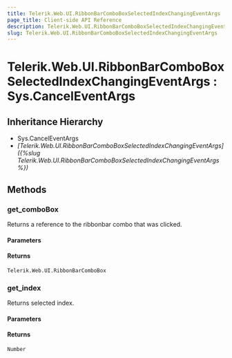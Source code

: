 ```yaml
---
title: Telerik.Web.UI.RibbonBarComboBoxSelectedIndexChangingEventArgs
page_title: Client-side API Reference
description: Telerik.Web.UI.RibbonBarComboBoxSelectedIndexChangingEventArgs
slug: Telerik.Web.UI.RibbonBarComboBoxSelectedIndexChangingEventArgs
---
```


# Telerik.Web.UI.RibbonBarComboBoxSelectedIndexChangingEventArgs : Sys.CancelEventArgs

## Inheritance Hierarchy

* Sys.CancelEventArgs
* *[Telerik.Web.UI.RibbonBarComboBoxSelectedIndexChangingEventArgs]({%slug Telerik.Web.UI.RibbonBarComboBoxSelectedIndexChangingEventArgs%})*


## Methods

### get_comboBox

Returns a reference to the ribbonbar combo that was clicked.

#### Parameters

#### Returns

`Telerik.Web.UI.RibbonBarComboBox`

### get_index

Returns selected index.

#### Parameters

#### Returns

`Number`

 

